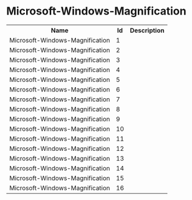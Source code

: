 # Microsoft-Windows-Magnification

<table>
<colgroup><col/><col/><col/></colgroup>
<tr><th>Name</th><th>Id</th><th>Description</th></tr>
<tr><td>Microsoft-Windows-Magnification</td><td>1</td><td></td></tr>
<tr><td>Microsoft-Windows-Magnification</td><td>2</td><td></td></tr>
<tr><td>Microsoft-Windows-Magnification</td><td>3</td><td></td></tr>
<tr><td>Microsoft-Windows-Magnification</td><td>4</td><td></td></tr>
<tr><td>Microsoft-Windows-Magnification</td><td>5</td><td></td></tr>
<tr><td>Microsoft-Windows-Magnification</td><td>6</td><td></td></tr>
<tr><td>Microsoft-Windows-Magnification</td><td>7</td><td></td></tr>
<tr><td>Microsoft-Windows-Magnification</td><td>8</td><td></td></tr>
<tr><td>Microsoft-Windows-Magnification</td><td>9</td><td></td></tr>
<tr><td>Microsoft-Windows-Magnification</td><td>10</td><td></td></tr>
<tr><td>Microsoft-Windows-Magnification</td><td>11</td><td></td></tr>
<tr><td>Microsoft-Windows-Magnification</td><td>12</td><td></td></tr>
<tr><td>Microsoft-Windows-Magnification</td><td>13</td><td></td></tr>
<tr><td>Microsoft-Windows-Magnification</td><td>14</td><td></td></tr>
<tr><td>Microsoft-Windows-Magnification</td><td>15</td><td></td></tr>
<tr><td>Microsoft-Windows-Magnification</td><td>16</td><td></td></tr>
</table>
